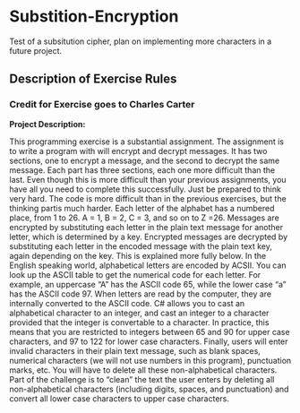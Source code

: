 # Substition-Encryption
Test of a subsitution cipher, plan on implementing more characters in a future project.


## Description of Exercise Rules
### Credit for Exercise goes to Charles Carter 

**Project Description:** <br>

This  programming  exercise  is  a  substantial  assignment.   The  assignment  is  to  write  a  program  with  will encrypt and decrypt messages.  It has two sections, one to encrypt a message, and the second to decrypt the same message.  Each part has three sections, each one more difficult than the last.  Even though this is more difficult than your previous assignments, you have all you need to complete this successfully.  Just be prepared to think very hard.  The code is more difficult than in the previous exercises, but the thinking partis much harder. Each letter of the alphabet has a numbered place, from 1 to 26.  A = 1, B = 2, C = 3, and so on to Z =26.  Messages are encrypted by substituting each letter in the plain text message for another letter, which is determined by a key.  Encrypted messages are decrypted by substituting each letter in the encoded message with the plain text key, again depending on the key.  This is explained more fully below. In the English speaking world, alphabetical letters are encoded by ACSII. You can look up the ASCII table  to  get  the  numerical  code  for  each  letter.   For  example,  an  uppercase  “A”  has  the  ASCII  code  65, while the lower case “a” has the ASCII code 97.  When letters are read by the computer, they are internally converted to the ASCII code.  C# allows you to cast an alphabetical character to an integer, and cast an integer to a character provided that the integer is convertable to a character.  In practice, this means that you  are  restricted  to  integers  between  65  and  90  for  upper  case  characters,  and  97  to  122  for  lower  case characters. Finally, users will enter invalid characters in their plain text message, such as blank spaces, numerical characters (we will not use numbers in this program), punctuation marks, etc.  You will have to delete all these non-alphabetical characters.  Part of the challenge is to “clean” the text the user enters by deleting all non-alphabetical characters (including digits, spaces, and punctuation) and convert all lower case characters to upper case characters.
